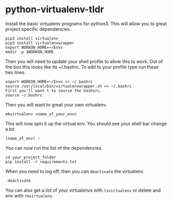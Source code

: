 # python-virtualenv-tldr

Install the basic virtualenv programs for python3. This will allow you to great project specific dependencies.
```
pip3 install virtualenv
pip3 install virtualenvwrapper
export WORKON_HOME=~/Envs
mkdir -p $WORKON_HOME
```

Then you will need to update your shell profile to allow this to work. 
Out of the box this looks like its ~/.bashrc. To add to your profile type run these two lines.
```
export WORKON_HOME=~/Envs >> ~/.bashrc
source /usr/local/bin/virtualenvwrapper.sh >> ~/.bashrc
First you'll want t to source the bashsrc. 
source ~/.bashrc
```

Then you will want to great your own virtualenv. 
```
mkvirtualenv <name_of_your_env>
```
This will now spin it up the virtual env. You should see your shell bar change a bit 
```
(name_of_env) ~
```
You can now run the list of the dependencies.
```
cd your_project_folder
pip install -r requirements.txt
```

When you need to log off, then you can `deactivate` the virtualenv.
```
 deactivate
 ```
 
 You can also get a list of your virtualenvs with `lsvirtualenv` or delete and env with `rmvirtualenv`.



